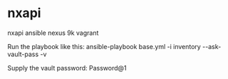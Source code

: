 # nxapi
nxapi ansible nexus 9k vagrant


Run the playbook like this:
ansible-playbook base.yml -i inventory --ask-vault-pass -v

Supply the vault password:
Password@1